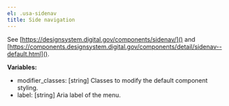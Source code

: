 ```yaml
---
el: .usa-sidenav
title: Side navigation
---
```

See [https://designsystem.digital.gov/components/sidenav/]() and
[https://components.designsystem.digital.gov/components/detail/sidenav--default.html]().

__Variables:__
* modifier_classes: [string] Classes to modify the default component styling.
* label: [string] Aria label of the menu.
